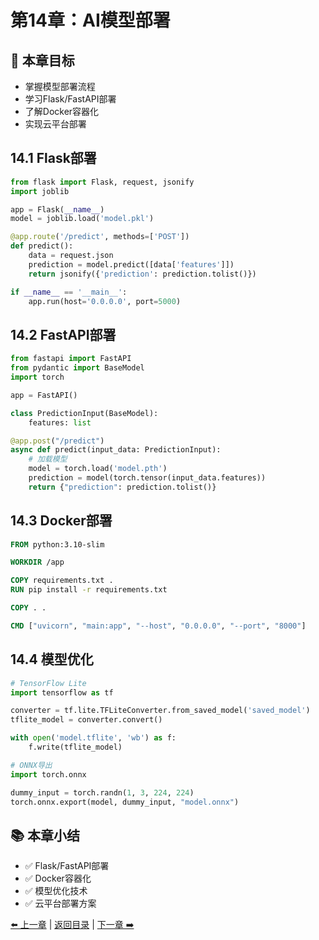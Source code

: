 # 第14章：AI模型部署

## 📝 本章目标
- 掌握模型部署流程
- 学习Flask/FastAPI部署
- 了解Docker容器化
- 实现云平台部署

## 14.1 Flask部署

```python
from flask import Flask, request, jsonify
import joblib

app = Flask(__name__)
model = joblib.load('model.pkl')

@app.route('/predict', methods=['POST'])
def predict():
    data = request.json
    prediction = model.predict([data['features']])
    return jsonify({'prediction': prediction.tolist()})

if __name__ == '__main__':
    app.run(host='0.0.0.0', port=5000)
```

## 14.2 FastAPI部署

```python
from fastapi import FastAPI
from pydantic import BaseModel
import torch

app = FastAPI()

class PredictionInput(BaseModel):
    features: list

@app.post("/predict")
async def predict(input_data: PredictionInput):
    # 加载模型
    model = torch.load('model.pth')
    prediction = model(torch.tensor(input_data.features))
    return {"prediction": prediction.tolist()}
```

## 14.3 Docker部署

```dockerfile
FROM python:3.10-slim

WORKDIR /app

COPY requirements.txt .
RUN pip install -r requirements.txt

COPY . .

CMD ["uvicorn", "main:app", "--host", "0.0.0.0", "--port", "8000"]
```

## 14.4 模型优化

```python
# TensorFlow Lite
import tensorflow as tf

converter = tf.lite.TFLiteConverter.from_saved_model('saved_model')
tflite_model = converter.convert()

with open('model.tflite', 'wb') as f:
    f.write(tflite_model)

# ONNX导出
import torch.onnx

dummy_input = torch.randn(1, 3, 224, 224)
torch.onnx.export(model, dummy_input, "model.onnx")
```

## 📚 本章小结
- ✅ Flask/FastAPI部署
- ✅ Docker容器化
- ✅ 模型优化技术
- ✅ 云平台部署方案

[⬅️ 上一章](./13-大语言模型应用.md) | [返回目录](../README.md) | [下一章 ➡️](./15-MLOps工程化.md)

